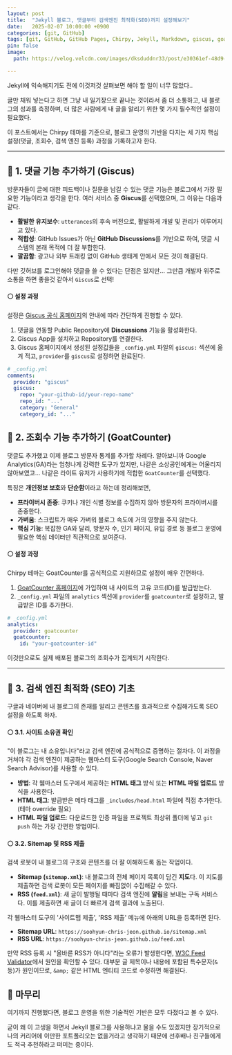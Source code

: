 ```yaml
---
layout: post
title:  "Jekyll 블로그, 댓글부터 검색엔진 최적화(SEO)까지 설정해보기"
date:   2025-02-07 10:00:00 +0900
categories: [git, GitHub]
tags: [git, GitHub, GitHub Pages, Chirpy, Jekyll, Markdown, giscus, goatcounter, SEO, sitemap, RSS, google-search-console, naver-search-advisor]
pin: false
image:
  path: https://velog.velcdn.com/images/dksduddnr33/post/e30361ef-48d9-43bf-9a6c-e30f3be3a8e8/image.jpg

---
```


Jekyll에 익숙해지기도 전에 이것저것 살펴보면 해야 할 일이 너무 많았다.. 

글만 채워 넣는다고 하면 그냥 내 일기장으로 끝나는 것이라서 좀 더 소통하고, 내 블로그의 성과를 측정하며, 더 많은 사람에게 내 글을 알리기 위한 몇 가지 필수적인 설정이 필요했다. 

이 포스트에서는 Chirpy 테마를 기준으로, 블로그 운영의 기반을 다지는 세 가지 핵심 설정(댓글, 조회수, 검색 엔진 등록) 과정을 기록하고자 한다.

---

## 🔵 1. 댓글 기능 추가하기 (Giscus)

방문자들이 글에 대한 피드백이나 질문을 남길 수 있는 댓글 기능은 블로그에서 가장 필요한 기능이라고 생각을 한다. 여러 서비스 중 **Giscus**를 선택했으며, 그 이유는 다음과 같다.

-   **활발한 유지보수**: `utterances`의 후속 버전으로, 활발하게 개발 및 관리가 이루어지고 있다.
-   **적합성**: GitHub Issues가 아닌 **GitHub Discussions**를 기반으로 하여, 댓글 시스템의 본래 목적에 더 잘 부합한다.
-   **깔끔함**: 광고나 외부 트래킹 없이 GitHub 생태계 안에서 모든 것이 해결된다.

다만 깃허브를 로그인해야 댓글을 쓸 수 있다는 단점은 있지만... 그만큼 개발자 위주로 소통을 하면 좋을것 같아서 `Giscus`로 선택!


#### ⚪ 설정 과정

설정은 [Giscus 공식 홈페이지](https://giscus.app/ko)의 안내에 따라 간단하게 진행할 수 있다.

1.  댓글을 연동할 Public Repository에 **Discussions** 기능을 활성화한다.
2.  Giscus App을 설치하고 Repository를 연결한다.
3.  Giscus 홈페이지에서 생성된 설정값들을 `_config.yml` 파일의 `giscus:` 섹션에 옮겨 적고, `provider`를 `giscus`로 설정하면 완료된다.

```yaml
# _config.yml
comments:
  provider: "giscus"
  giscus:
    repo: "your-github-id/your-repo-name"
    repo_id: "..."
    category: "General"
    category_id: "..."
```


## 🔵 2. 조회수 기능 추가하기 (GoatCounter)

댓글도 추가했고 이제 블로그 방문자 통계를 추가할 차례다. 알아보니까 Google Analytics(GA)라는 엄청나게 강력한 도구가 있지만, 나같은 소상공인에게는 어울리지 않아보였고... 나같은 라이트 유저가 사용하기에 적합한 `GoatCounter`를 선택했다. 

특징은 **개인정보 보호**와 **단순함**이라고 하는데 정리해보면,

  - **프라이버시 존중**: 쿠키나 개인 식별 정보를 수집하지 않아 방문자의 프라이버시를 존중한다.
  - **가벼움**: 스크립트가 매우 가벼워 블로그 속도에 거의 영향을 주지 않는다.
  - **핵심 기능**: 복잡한 GA와 달리, 방문자 수, 인기 페이지, 유입 경로 등 블로그 운영에 필요한 핵심 데이터만 직관적으로 보여준다.

#### ⚪ 설정 과정

Chirpy 테마는 GoatCounter를 공식적으로 지원하므로 설정이 매우 간편하다.

1.  [GoatCounter 홈페이지](https://www.goatcounter.com/)에 가입하여 내 사이트의 고유 코드(ID)를 발급받는다.
2.  `_config.yml` 파일의 `analytics` 섹션에 `provider`를 `goatcounter`로 설정하고, 발급받은 ID를 추가한다.

<!-- end list -->

```yaml
# _config.yml
analytics:
  provider: goatcounter
  goatcounter:
    id: "your-goatcounter-id"
```

이것만으로도 실제 배포된 블로그의 조회수가 집계되기 시작한다.

-----

## 🔵 3. 검색 엔진 최적화 (SEO) 기초

구글과 네이버에 내 블로그의 존재를 알리고 콘텐츠를 효과적으로 수집해가도록 SEO 설정을 하도록 하자. 

#### ⚪ 3.1. 사이트 소유권 확인

"이 블로그는 내 소유입니다"라고 검색 엔진에 공식적으로 증명하는 절차다. 이 과정을 거쳐야 각 검색 엔진이 제공하는 웹마스터 도구(Google Search Console, Naver Search Advisor)를 사용할 수 있다.

  - **방법**: 각 웹마스터 도구에서 제공하는 **HTML 태그** 방식 또는 **HTML 파일 업로드** 방식을 사용한다.
  - **HTML 태그**: 발급받은 메타 태그를 `_includes/head.html` 파일에 직접 추가한다. (테마 override 필요)
  - **HTML 파일 업로드**: 다운로드한 인증 파일을 프로젝트 최상위 폴더에 넣고 `git push` 하는 가장 간편한 방법이다.

#### ⚪ 3.2. Sitemap 및 RSS 제출

검색 로봇이 내 블로그의 구조와 콘텐츠를 더 잘 이해하도록 돕는 작업이다.

  - **Sitemap (`sitemap.xml`)**: 내 블로그의 전체 페이지 목록이 담긴 **지도**다. 이 지도를 제출하면 검색 로봇이 모든 페이지를 빠짐없이 수집해갈 수 있다.
  - **RSS (`feed.xml`)**: 새 글이 발행될 때마다 검색 엔진에 **알림**을 보내는 구독 서비스다. 이를 제출하면 새 글이 더 빠르게 검색 결과에 노출된다.

각 웹마스터 도구의 '사이트맵 제출', 'RSS 제출' 메뉴에 아래의 URL을 등록하면 된다.

  - **Sitemap URL**: `https://soohyun-chris-jeon.github.io/sitemap.xml`
  - **RSS URL**: `https://soohyun-chris-jeon.github.io/feed.xml`

만약 RSS 등록 시 "올바른 RSS가 아니다"라는 오류가 발생한다면, [W3C Feed Validator](https://validator.w3.org/feed/)에서 원인을 확인할 수 있다. 대부분 글 제목이나 내용에 포함된 특수문자(`&` 등)가 원인이므로, `&amp;` 같은 HTML 엔티티 코드로 수정하면 해결된다.

## 🔵 마무리

여기까지 진행했다면, 블로그 운영을 위한 기술적인 기반은 모두 다졌다고 볼 수 있다. 

굳이 왜 이 고생을 하면서 Jekyll 블로그를 사용하냐고 물을 수도 있겠지만 장기적으로 나의 커리어에 이만한 포트폴리오는 없을거라고 생각하기 때문에 선후배나 친구들에게도 적극 추천하라고 떠미는 중이다.

